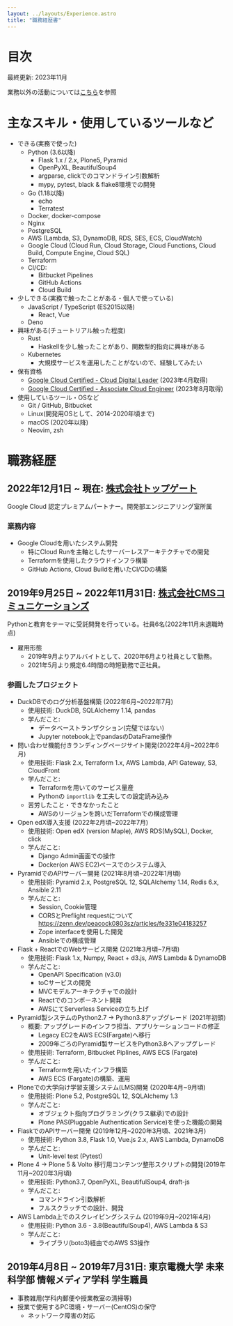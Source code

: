 ```yaml
---
layout: ../layouts/Experience.astro
title: "職務経歴書"
---
```

# 目次

最終更新: 2023年11月

業務以外の活動については[こちら](/achievements)を参照

# 主なスキル・使用しているツールなど

- できる(実務で使った)
    - Python (3.6以降)
        - Flask 1.x / 2.x, Plone5, Pyramid
        - OpenPyXL, BeautifulSoup4
        - argparse, clickでのコマンドライン引数解析
        - mypy, pytest, black & flake8環境での開発
    - Go (1.18以降)
        - echo
        - Terratest
    - Docker, docker-compose
    - Nginx
    - PostgreSQL
    - AWS (Lambda, S3, DynamoDB, RDS, SES, ECS, CloudWatch)
    - Google Cloud (Cloud Run, Cloud Storage, Cloud Functions, Cloud Build, Compute Engine, Cloud SQL)
    - Terraform
    - CI/CD:
        - Bitbucket Pipelines
        - GitHub Actions
        - Cloud Build
- 少しできる(実務で触ったことがある・個人で使っている)
    - JavaScript / TypeScript (ES2015以降)
        - React, Vue
    - Deno
- 興味がある(チュートリアル触った程度)
    - Rust
        - Haskellを少し触ったことがあり、関数型的指向に興味がある
    - Kubernetes
        - 大規模サービスを運用したことがないので、経験してみたい
- 保有資格
    - [Google Cloud Certified - Cloud Digital Leader](https://www.credential.net/003b470a-2ea4-4ca3-9520-1866f91fa41d) (2023年4月取得)
    - [Google Cloud Certified - Associate Cloud Engineer](https://google.accredible.com/b3674100-cfc6-469a-8484-7f281b49e8c2) (2023年8月取得)
- 使用しているツール・OSなど
    - Git / GitHub, Bitbucket
    - Linux(開発用OSとして、2014-2020年頃まで)
    - macOS (2020年以降)
    - Neovim, zsh

# 職務経歴

## 2022年12月1日 ~ 現在: [株式会社トップゲート](https://topgate.co.jp)

Google Cloud 認定プレミアムパートナー。開発部エンジニアリング室所属

### 業務内容

- Google Cloudを用いたシステム開発
    - 特にCloud Runを主軸としたサーバーレスアーキテクチャでの開発
    - Terraformを使用したクラウドインフラ構築
    - GitHub Actions, Cloud Buildを用いたCI/CDの構築

## 2019年9月25日 ~ 2022年11月31日: [株式会社CMSコミュニケーションズ](https://cmscom.jp)

Pythonと教育をテーマに受託開発を行っている。社員6名(2022年11月末退職時点)

- 雇用形態
    - 2019年9月よりアルバイトとして、2020年6月より社員として勤務。
    - 2021年5月より規定6.4時間の時短勤務で正社員。

### 参画したプロジェクト

- DuckDBでのログ分析基盤構築 (2022年6月~2022年7月)
    - 使用技術: DuckDB, SQLAlchemy 1.14, pandas
    - 学んだこと:
        - データベーストランザクション(完璧ではない)
        - Jupyter notebook上でpandasのDataFrame操作
- 問い合わせ機能付きランディングページサイト開発(2022年4月~2022年6月)
    - 使用技術: Flask 2.x, Terraform 1.x, AWS Lambda, API Gateway, S3, CloudFront
    - 学んだこと:
        - Terraformを用いてのサービス量産
        - Pythonの `importlib` を工夫しての設定読み込み
    - 苦労したこと・できなかったこと
        - AWSのリージョンを跨いだTerraformでの構成管理
- Open edX導入支援 (2022年2月頃~2022年7月)
    - 使用技術: Open edX (version Maple), AWS RDS(MySQL), Docker, click
    - 学んだこと:
        - Django Admin画面での操作
        - Docker(on AWS EC2)ベースでのシステム導入
- PyramidでのAPIサーバー開発 (2021年8月頃~2022年1月頃)
    - 使用技術: Pyramid 2.x, PostgreSQL 12, SQLAlchemy 1.14, Redis 6.x, Ansible 2.11
    - 学んだこと:
        - Session, Cookie管理
        - CORSとPreflight requestについて <https://zenn.dev/peacock0803sz/articles/fe331e04183257>
        - Zope interfaceを使用した開発
        - Ansibleでの構成管理
- Flask + ReactでのWebサービス開発 (2021年3月頃~7月頃)
    - 使用技術: Flask 1.x, Numpy, React + d3.js, AWS Lambda & DynamoDB
    - 学んだこと:
        - OpenAPI Specification (v3.0)
        - toCサービスの開発
        - MVCモデルアーキテクチャでの設計
        - Reactでのコンポーネント開発
        - AWSにてServerless Serviceの立ち上げ
- Pyramid製システムのPython2.7 -> Python3.8アップグレード (2021年初頭)
    - 概要: アップグレードのインフラ担当、アプリケーションコードの修正
        - Legacy EC2をAWS ECS(Fargate)へ移行
        - 2009年ごろのPyramid製サービスをPython3.8へアップグレード
    - 使用技術: Terraform, Bitbucket Piplines, AWS ECS (Fargate)
    - 学んだこと:
        - Terraformを用いたインフラ構築
        - AWS ECS (Fargate)の構築、運用
- Ploneでの大学向け学習支援システム(LMS)開発 (2020年4月~9月頃)
    - 使用技術: Plone 5.2, PostgreSQL 12, SQLAlchemy 1.3
    - 学んだこと:
        - オブジェクト指向プログラミング(クラス継承)での設計
        - Plone PAS(Pluggable Authentication Service)を使った機能の開発
- FlaskでのAPIサーバー開発 (2019年12月~2020年3月頃、2021年3月)
    - 使用技術: Python 3.8, Flask 1.0, Vue.js 2.x, AWS Lambda, DynamoDB
    - 学んだこと:
        - Unit-level test (Pytest)
- Plone 4 -> Plone 5 & Volto 移行用コンテンツ整形スクリプトの開発(2019年11月~2020年3月頃)
    - 使用技術: Python3.7, OpenPyXL, BeautifulSoup4, draft-js
    - 学んだこと:
        - コマンドライン引数解析
        - フルスクラッチでの設計、開発
- AWS Lambda上でのスクレイピングシステム (2019年9月~2021年4月)
    - 使用技術: Python 3.6 - 3.8(BeautifulSoup4), AWS Lambda & S3
    - 学んだこと:
        - ライブラリ(boto3)経由でのAWS S3操作

## 2019年4月8日 ~ 2019年7月31日: 東京電機大学 未来科学部 情報メディア学科 学生職員

- 事務雑用(学科内郵便や授業教室の清掃等)
- 授業で使用するPC環境・サーバー(CentOS)の保守
    - ネットワーク障害の対応
